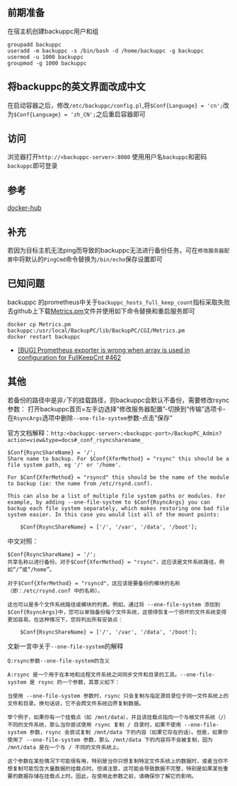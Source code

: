 ## 前期准备
在宿主机创建backuppc用户和组
```
groupadd backuppc
useradd -m backuppc -s /bin/bash -d /home/backuppc -g backuppc
usermod -u 1000 backuppc
groupmod -g 1000 backuppc
```
## 将backuppc的英文界面改成中文
在启动容器之后，修改`/etc/backuppc/config.pl`,将`$Conf{Language} = 'cn';`改为`$Conf{Language} = 'zh_CN';`之后重启容器即可

## 访问
浏览器打开`http://<backuppc-server>:8080` 使用用户名`backuppc`和密码`backuppc`即可登录

## 参考
[docker-hub][1]

## 补充
若因为目标主机无法ping而导致的backuppc无法进行备份任务，可在`修改服务器配置`中将默认的`PingCmd`命令替换为`/bin/echo`保存设置即可

## 已知问题
backuppc 的prometheus中关于`backuppc_hosts_full_keep_count`指标采取失败
去github上下载[Metrics.pm][3]文件并使用如下命令替换和重启服务即可
```
docker cp Metrics.pm backuppc:/usr/local/BackupPC/lib/BackupPC/CGI/Metrics.pm
docker restart backuppc
```

- [[BUG] Prometheus exporter is wrong when array is used in configuration for FullKeepCnt #462][2]

## 其他
若备份的路径中是非`/`下的挂载路径，则backuppc会默认不备份，需要修改rsync参数：
打开backuppc首页=左手边选择“修改服务器配置”-切换到“传输”选项卡-在`RsyncArgs`选项中删除`--one-file-system`参数-点击”保存“

官方文档解释：`http:<backuppc-server>:<backuppc-port>/BackupPC_Admin?action=view&type=docs#_conf_rsyncsharename_`
```
$Conf{RsyncShareName} = '/';
Share name to backup. For $Conf{XferMethod} = "rsync" this should be a file system path, eg '/' or '/home'.

For $Conf{XferMethod} = "rsyncd" this should be the name of the module to backup (ie: the name from /etc/rsynd.conf).

This can also be a list of multiple file system paths or modules. For example, by adding --one-file-system to $Conf{RsyncArgs} you can backup each file system separately, which makes restoring one bad file system easier. In this case you would list all of the mount points:

    $Conf{RsyncShareName} = ['/', '/var', '/data', '/boot'];
```

中文对照：
```
$Conf{RsyncShareName} = '/';
共享名称以进行备份。对于$Conf{XferMethod} = "rsync"，这应该是文件系统路径，例如“/”或“/home”。

对于$Conf{XferMethod} = "rsyncd"，这应该是要备份的模块的名称（即：/etc/rsynd.conf 中的名称）。

这也可以是多个文件系统路径或模块的列表。例如，通过将 --one-file-system 添加到$Conf{RsyncArgs}中，您可以单独备份每个文件系统，这使得恢复一个损坏的文件系统变得更加容易。在这种情况下，您将列出所有安装点：

    $Conf{RsyncShareName} = ['/', '/var', '/data', '/boot'];
```

文新一言中关于`--one-file-system`的解释
```
Q:rsync参数--one-file-system的含义

A:rsync 是一个用于在本地和远程文件系统之间同步文件和目录的工具。--one-file-system 是 rsync 的一个参数，其意义如下：

当使用 --one-file-system 参数时，rsync 只会复制与指定源目录位于同一文件系统上的文件和目录。换句话说，它不会跨文件系统边界复制数据。

举个例子，如果你有一个挂载点（如 /mnt/data），并且该挂载点指向一个与根文件系统（/）不同的文件系统，那么当你尝试使用 rsync 复制 / 目录时，如果不使用 --one-file-system 参数，rsync 会尝试复制 /mnt/data 下的内容（如果它存在的话）。但是，如果你使用了 --one-file-system 参数，那么 /mnt/data 下的内容将不会被复制，因为 /mnt/data 是在一个与 / 不同的文件系统上。

这个参数在某些情况下可能很有用，特别是当你只想复制特定文件系统上的数据时，或者当你不想复制可能包含大量数据的挂载点时。但请注意，这可能会导致数据不完整，特别是如果某些重要的数据存储在挂载点上时。因此，在使用此参数之前，请确保你了解它的影响。
```

[1]: https://hub.docker.com/r/adferrand/backuppc
[2]: https://github.com/backuppc/backuppc/issues/462
[3]: https://github.com/backuppc/backuppc/blob/master/lib/BackupPC/CGI/Metrics.pm
